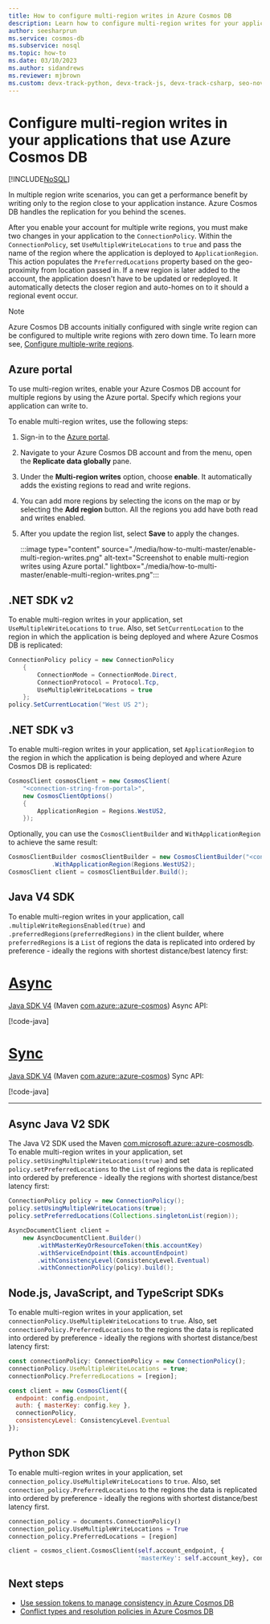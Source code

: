 ```yaml
---
title: How to configure multi-region writes in Azure Cosmos DB
description: Learn how to configure multi-region writes for your applications by using different SDKs in Azure Cosmos DB.
author: seesharprun
ms.service: cosmos-db
ms.subservice: nosql
ms.topic: how-to
ms.date: 03/10/2023
ms.author: sidandrews
ms.reviewer: mjbrown
ms.custom: devx-track-python, devx-track-js, devx-track-csharp, seo-nov-2020, devx-track-dotnet, devx-track-extended-java
---
```


# Configure multi-region writes in your applications that use Azure Cosmos DB
[!INCLUDE[NoSQL](../includes/appliesto-nosql.md)]

In multiple region write scenarios, you can get a performance benefit by writing only to the region close to your application instance. Azure Cosmos DB handles the replication for you behind the scenes.

After you enable your account for multiple write regions, you must make two changes in your application to the `ConnectionPolicy`. Within the `ConnectionPolicy`, set `UseMultipleWriteLocations` to `true` and pass the name of the region where the application is deployed to `ApplicationRegion`. This action populates the `PreferredLocations` property based on the geo-proximity from location passed in. If a new region is later added to the account, the application doesn't have to be updated or redeployed. It automatically detects the closer region and auto-homes on to it should a regional event occur.

> [!NOTE]
> Azure Cosmos DB accounts initially configured with single write region can be configured to multiple write regions with zero down time. To learn more see, [Configure multiple-write regions](../how-to-manage-database-account.md#configure-multiple-write-regions).

## <a id="portal"></a> Azure portal

To use multi-region writes, enable your Azure Cosmos DB account for multiple regions by using the Azure portal. Specify which regions your application can write to.

To enable multi-region writes, use the following steps:

1. Sign-in to the [Azure portal](https://portal.azure.com/).

1. Navigate to your Azure Cosmos DB account and from the menu, open the **Replicate data globally** pane.

1. Under the **Multi-region writes** option, choose **enable**. It automatically adds the existing regions to read and write regions.

1. You can add more regions by selecting the icons on the map or by selecting the **Add region** button. All the regions you add have both read and writes enabled.

1. After you update the region list, select **Save** to apply the changes.

   :::image type="content" source="./media/how-to-multi-master/enable-multi-region-writes.png" alt-text="Screenshot to enable multi-region writes using Azure portal." lightbox="./media/how-to-multi-master/enable-multi-region-writes.png":::

## <a id="netv2"></a>.NET SDK v2

To enable multi-region writes in your application, set `UseMultipleWriteLocations` to `true`. Also, set `SetCurrentLocation` to the region in which the application is being deployed and where Azure Cosmos DB is replicated:

```csharp
ConnectionPolicy policy = new ConnectionPolicy
    {
        ConnectionMode = ConnectionMode.Direct,
        ConnectionProtocol = Protocol.Tcp,
        UseMultipleWriteLocations = true
    };
policy.SetCurrentLocation("West US 2");
```

## <a id="netv3"></a>.NET SDK v3

To enable multi-region writes in your application, set `ApplicationRegion` to the region in which the application is being deployed and where Azure Cosmos DB is replicated:

```csharp
CosmosClient cosmosClient = new CosmosClient(
    "<connection-string-from-portal>", 
    new CosmosClientOptions()
    {
        ApplicationRegion = Regions.WestUS2,
    });
```

Optionally, you can use the `CosmosClientBuilder` and `WithApplicationRegion` to achieve the same result:

```csharp
CosmosClientBuilder cosmosClientBuilder = new CosmosClientBuilder("<connection-string-from-portal>")
            .WithApplicationRegion(Regions.WestUS2);
CosmosClient client = cosmosClientBuilder.Build();
```

## <a id="java4-multi-region-writes"></a> Java V4 SDK

To enable multi-region writes in your application, call `.multipleWriteRegionsEnabled(true)` and `.preferredRegions(preferredRegions)` in the client builder, where `preferredRegions` is a `List` of regions the data is replicated into ordered by preference - ideally the regions with shortest distance/best latency first:

# [Async](#tab/api-async)

   [Java SDK V4](sdk-java-v4.md) (Maven [com.azure::azure-cosmos](https://mvnrepository.com/artifact/com.azure/azure-cosmos)) Async API:

   [!code-java[](~/azure-cosmos-java-sql-api-samples/src/main/java/com/azure/cosmos/examples/documentationsnippets/async/SampleDocumentationSnippetsAsync.java?name=ConfigureMultimasterAsync)]

# [Sync](#tab/api-sync)

   [Java SDK V4](sdk-java-v4.md) (Maven [com.azure::azure-cosmos](https://mvnrepository.com/artifact/com.azure/azure-cosmos)) Sync API:

   [!code-java[](~/azure-cosmos-java-sql-api-samples/src/main/java/com/azure/cosmos/examples/documentationsnippets/sync/SampleDocumentationSnippets.java?name=ConfigureMultimasterSync)]

---

## <a id="java2-multi-region-writes"></a> Async Java V2 SDK

The Java V2 SDK used the Maven [com.microsoft.azure::azure-cosmosdb](https://mvnrepository.com/artifact/com.microsoft.azure/azure-cosmosdb). To enable multi-region writes in your application, set `policy.setUsingMultipleWriteLocations(true)` and set `policy.setPreferredLocations` to the `List` of regions the data is replicated into ordered by preference - ideally the regions with shortest distance/best latency first:

```java
ConnectionPolicy policy = new ConnectionPolicy();
policy.setUsingMultipleWriteLocations(true);
policy.setPreferredLocations(Collections.singletonList(region));

AsyncDocumentClient client =
    new AsyncDocumentClient.Builder()
        .withMasterKeyOrResourceToken(this.accountKey)
        .withServiceEndpoint(this.accountEndpoint)
        .withConsistencyLevel(ConsistencyLevel.Eventual)
        .withConnectionPolicy(policy).build();
```

## <a id="javascript"></a>Node.js, JavaScript, and TypeScript SDKs

To enable multi-region writes in your application, set `connectionPolicy.UseMultipleWriteLocations` to `true`. Also, set `connectionPolicy.PreferredLocations` to the regions the data is replicated into ordered by preference - ideally the regions with shortest distance/best latency first:

```javascript
const connectionPolicy: ConnectionPolicy = new ConnectionPolicy();
connectionPolicy.UseMultipleWriteLocations = true;
connectionPolicy.PreferredLocations = [region];

const client = new CosmosClient({
  endpoint: config.endpoint,
  auth: { masterKey: config.key },
  connectionPolicy,
  consistencyLevel: ConsistencyLevel.Eventual
});
```

## <a id="python"></a>Python SDK

To enable multi-region writes in your application, set `connection_policy.UseMultipleWriteLocations` to `true`. Also, set `connection_policy.PreferredLocations` to the regions the data is replicated into ordered by preference - ideally the regions with shortest distance/best latency first.

```python
connection_policy = documents.ConnectionPolicy()
connection_policy.UseMultipleWriteLocations = True
connection_policy.PreferredLocations = [region]

client = cosmos_client.CosmosClient(self.account_endpoint, {
                                    'masterKey': self.account_key}, connection_policy, documents.ConsistencyLevel.Session)
```

## Next steps

- [Use session tokens to manage consistency in Azure Cosmos DB](how-to-manage-consistency.md#utilize-session-tokens)
- [Conflict types and resolution policies in Azure Cosmos DB](../conflict-resolution-policies.md)
